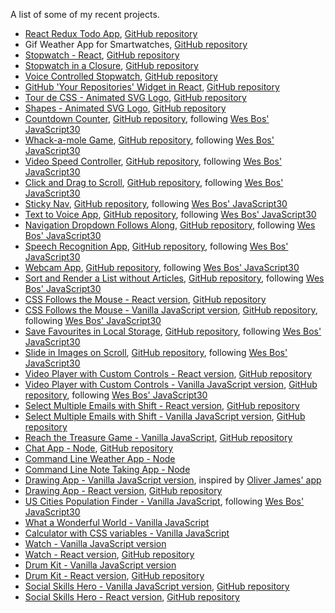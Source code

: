 <!-- ### My portfolio site: http://codepen.io/PiotrBerebecki/full/wzkkdG -->

A list of some of my recent projects.

* [React Redux Todo App](http://react-redux-todos.surge.sh/), [GitHub repository](https://github.com/PiotrBerebecki/material-ui-react-redux-todo-app)
* Gif Weather App for Smartwatches, [GitHub repository](https://github.com/PiotrBerebecki/smartwatch-gif-weather-app)
* [Stopwatch - React](http://stopwatch-fun-react.herokuapp.com/), [GitHub repository](https://github.com/PiotrBerebecki/stopwatch-react)
* [Stopwatch in a Closure](https://piotrberebecki.github.io/stopwatch-in-closure/), [GitHub repository](https://github.com/PiotrBerebecki/stopwatch-in-closure)
* [Voice Controlled Stopwatch](https://piotrberebecki.github.io/voice-controlled-stopwatch/), [GitHub repository](https://github.com/PiotrBerebecki/voice-controlled-stopwatch)
* [GitHub 'Your Repositories' Widget in React](https://github-your-repositories.herokuapp.com), [GitHub repository](https://github.com/PiotrBerebecki/github-your-repositories)
* [Tour de CSS - Animated SVG Logo](https://tour-de-css-animated-logo.herokuapp.com), [GitHub repository](https://github.com/PiotrBerebecki/tour-de-css-animated-logo)
* [Shapes - Animated SVG Logo](https://shapes-animated-svg-logo.herokuapp.com), [GitHub repository](https://github.com/PiotrBerebecki/shapes-animated-svg-logo)
* [Countdown Counter](https://countdown-counter.herokuapp.com), [GitHub repository](https://github.com/PiotrBerebecki/countdown-clock), following [Wes Bos' JavaScript30](https://javascript30.com/)
* [Whack-a-mole Game](https://whack-a-mole-game-js.herokuapp.com), [GitHub repository](https://github.com/PiotrBerebecki/whack-a-mole-game), following [Wes Bos' JavaScript30](https://javascript30.com/)
* [Video Speed Controller](https://video-speed-controller.herokuapp.com), [GitHub repository](https://github.com/PiotrBerebecki/video-speed-controller), following [Wes Bos' JavaScript30](https://javascript30.com/)
* [Click and Drag to Scroll](https://click-drag-scroll.herokuapp.com), [GitHub repository](https://github.com/PiotrBerebecki/click-drag-scroll), following [Wes Bos' JavaScript30](https://javascript30.com/)
* [Sticky Nav](https://sticky-nav.herokuapp.com), [GitHub repository](https://github.com/PiotrBerebecki/sticky-nav), following [Wes Bos' JavaScript30](https://javascript30.com/)
* [Text to Voice App](https://text-to-voice.herokuapp.com), [GitHub repository](https://github.com/PiotrBerebecki/text-to-voice-app), following [Wes Bos' JavaScript30](https://javascript30.com/)
* [Navigation Dropdown Follows Along](https://navigation-dropdown.herokuapp.com), [GitHub repository](https://github.com/PiotrBerebecki/navigation-dropdown-follow-along), following [Wes Bos' JavaScript30](https://javascript30.com/)
* [Speech Recognition App](https://speech-recognition-app.herokuapp.com), [GitHub repository](https://github.com/PiotrBerebecki/speech-recognition-app), following [Wes Bos' JavaScript30](https://javascript30.com/)
* [Webcam App](https://webcam-app.herokuapp.com), [GitHub repository](https://github.com/PiotrBerebecki/webcam-app), following [Wes Bos' JavaScript30](https://javascript30.com/)
* [Sort and Render a List without Articles](https://piotrberebecki.github.io/sort-render-list-without-articles/), [GitHub repository](https://github.com/PiotrBerebecki/sort-render-list-without-articles), following [Wes Bos' JavaScript30](https://javascript30.com/)
* [CSS Follows the Mouse - React version](https://piotrberebecki.github.io/css-follows-mouse-react/), [GitHub repository](https://github.com/PiotrBerebecki/css-follows-mouse-react)
* [CSS Follows the Mouse - Vanilla JavaScript version](https://css-follows-mouse.herokuapp.com/), [GitHub repository](https://github.com/PiotrBerebecki/css-follows-mouse), following [Wes Bos' JavaScript30](https://javascript30.com/)
* [Save Favourites in Local Storage](https://save-favourites-local-storage.herokuapp.com/), [GitHub repository](https://github.com/PiotrBerebecki/save-favourites-in-local-storage), following [Wes Bos' JavaScript30](https://javascript30.com/)
* [Slide in Images on Scroll](https://slide-in-images-on-scroll.herokuapp.com), [GitHub repository](https://github.com/PiotrBerebecki/slide-in-images-on-scroll), following [Wes Bos' JavaScript30](https://javascript30.com/)
* [Video Player with Custom Controls - React version](https://custom-video-player-react.herokuapp.com/), [GitHub repository](https://github.com/PiotrBerebecki/custom-video-player-react)
* [Video Player with Custom Controls - Vanilla JavaScript version](https://custom-video-player-js.herokuapp.com), [GitHub repository](https://github.com/PiotrBerebecki/custom-video-player), following [Wes Bos' JavaScript30](https://javascript30.com/)
* [Select Multiple Emails with Shift - React version](https://select-multiple-emails.herokuapp.com), [GitHub repository](https://github.com/PiotrBerebecki/select-multiple-emails-with-shift-react)
* [Select Multiple Emails with Shift - Vanilla JavaScript version](https://blooming-lake-76654.herokuapp.com), [GitHub repository](https://github.com/PiotrBerebecki/select-multiple-emails-with-shift)
* [Reach the Treasure Game - Vanilla JavaScript](https://secure-bastion-76285.herokuapp.com), [GitHub repository](https://github.com/PiotrBerebecki/reach-the-treasure-game)
* [Chat App - Node](https://salty-beach-85290.herokuapp.com), [GitHub repository](https://github.com/PiotrBerebecki/chat-app-node)
* [Command Line Weather App - Node](https://github.com/PiotrBerebecki/weather-app-node)
* [Command Line Note Taking App - Node](https://github.com/PiotrBerebecki/notes-app-node)
* [Drawing App - Vanilla JavaScript version](http://codepen.io/PiotrBerebecki/full/oYObme/), inspired by [Oliver James' app](http://codepen.io/oliverjam/full/bBOBKR/)
* [Drawing App - React version](https://piotrberebecki.github.io/drawing-app-react/), [GitHub repository](https://github.com/PiotrBerebecki/drawing-app-react)
* [US Cities Population Finder - Vanilla JavaScript](http://codepen.io/PiotrBerebecki/full/woNmdr), following [Wes Bos' JavaScript30](https://javascript30.com/)
* [What a Wonderful World - Vanilla JavaScript](http://s.codepen.io/PiotrBerebecki/full/jVdMWo)
* [Calculator with CSS variables - Vanilla JavaScript](http://codepen.io/PiotrBerebecki/full/jrMeWZ)
* [Watch - Vanilla JavaScript version](http://codepen.io/PiotrBerebecki/full/xRQagp)
* [Watch - React version](https://piotrberebecki.github.io/watch-react/), [GitHub repository](https://github.com/PiotrBerebecki/watch-react)
* [Drum Kit - Vanilla JavaScript version](http://codepen.io/PiotrBerebecki/full/QGVrMv)
* [Drum Kit - React version](https://piotrberebecki.github.io/drum-kit-react/), [GitHub repository](https://github.com/PiotrBerebecki/drum-kit-react)
* [Social Skills Hero - Vanilla JavaScript version](https://piotrberebecki.github.io/social-skills-hero/), [GitHub repository](https://github.com/PiotrBerebecki/social-skills-hero/)
* [Social Skills Hero - React version](https://piotrberebecki.github.io/social-skills-hero-react/), [GitHub repository](https://github.com/PiotrBerebecki/social-skills-hero-react/)
